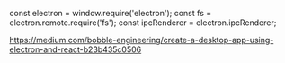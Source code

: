const electron = window.require('electron');
const fs = electron.remote.require('fs');
const ipcRenderer  = electron.ipcRenderer;

https://medium.com/bobble-engineering/create-a-desktop-app-using-electron-and-react-b23b435c0506

